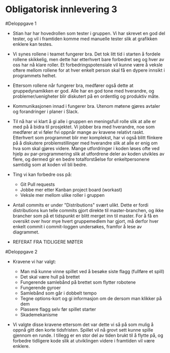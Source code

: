 # Obligatorisk innlevering 3

#Deloppgave 1

- Stian har har hovedrollen som tester i gruppen. Vi har skrevet en god del tester, og vil i framtiden komme med manuelle tester slik at grafikken enklere kan testes.

- Vi synes rollene i teamet fungerer bra. Det tok litt tid i starten å fordele rollene skikkelig, men dette har etterhvert bare forbedret seg og hver av oss har nå klare roller. Et forbedringspotensiale vil kunne være å veksle oftere mellom rollene for at hver enkelt person skal få en dypere innsikt i programmets helhet.
 
- Ettersom rollene når fungerer bra, medfører også dette at gruppedynamikken er god. Alle har en god tone med hverandre, og problemer/uenigheter blir diskutert på en ordentlig og produktiv måte. 

- Kommunikasjonen innad i fungerer bra. Utenom møtene gjøres avtaler og forandringer i planer  i Slack. 

- Til nå har vi klart å gi alle i gruppen en meningsfull rolle slik at alle er med på å bidra til prosjektet. Vi jobber bra med hverandre, noe som medfører at vi føler fvi oppnår mange av kravene relativt raskt. Etterhvert som programmet blir mer komplekst, har vi også blitt flinkere på å diskutere problemstillinger med hverandre slik at alle er enig om hva som skal gjøres videre. Mange utfordringer i koden løses ofte ved hjelp av par-programmering slik at utfordrene deler av koden utvikles av flere, og dermed gir en bedre totalforståelse for enkeltpersonene samtidig som at koden vil bli bedre.

- Ting vi kan forbedre oss på:
   - Git Pull requests
   - Jobbe mer etter Kanban project board (workast)  
   - Veksle mer mellom ulike roller i gruppen
   
 - Antall commits er under "Distributions" svært ulikt. Dette er fordi distributions kun telle commits gjort direkte til master-branchen, og ikke brancher som på et tidspunkt er blitt merget inn til master. For å få en oversikt over hvor mye hvert gruppemedlem har gjort, må derfor hver enkelt commit i commit-loggen undersøkes, framfor å lese av diagrammet. 
   
 - REFERAT FRA TIDLIGERE MØTER
 
 
 #Deloppgave 2
 
 - Kravene vi har valgt:
 
      - Man må kunne vinne spillet ved å besøke siste flagg (fullføre et spill)
      - Det skal være hull på brettet
      - Fungerende samlebånd på brettet som flytter robotene
      - Fungerende gyroer
      - Samlebånd som går i dobbelt tempo
      - Tegne options-kort og gi informasjon om de dersom man klikker på dem
      - Plassere flagg selv før spillet starter
      - Skademekanisme
      
  - Vi valgte disse kravene ettersom det var dette vi så på som mulig å oppnå gitt den korte tidsfristen. Spillet vil nå grovt sett kunne spille gjennom en runde. I tillegg er en stor del av tiden brukt til å flytte på, og forbedre tidligere kode slik at utviklingen videre i framtiden vil være enklere. 
  
